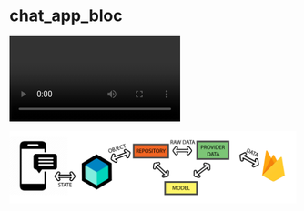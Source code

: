 # chat_app_bloc
![Watch the video demo](chat_app.mp4)

![Watch the data flow](https://github.com/Nhep1603/app-chat-bloc/blob/master/data-flow.jpg)
